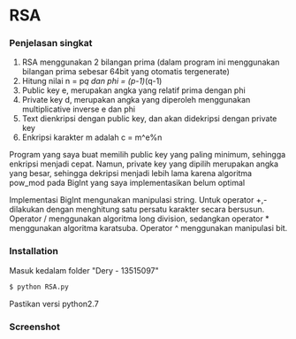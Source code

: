 # RSA

### Penjelasan singkat

1. RSA menggunakan 2 bilangan prima (dalam program ini menggunakan bilangan prima sebesar 64bit yang otomatis tergenerate)
2. Hitung nilai n = p*q dan phi = (p-1)*(q-1)
3. Public key e, merupakan angka yang relatif prima dengan phi
4. Private key d, merupakan angka yang diperoleh menggunakan multiplicative inverse e dan phi
5. Text dienkripsi dengan public key, dan akan didekripsi dengan private key
6. Enkripsi karakter m adalah c = m^e%n

Program yang saya buat memilih public key yang paling minimum, sehingga enkripsi menjadi cepat. Namun, private key yang dipilih merupakan angka yang besar, sehingga dekripsi menjadi lebih lama karena algoritma pow_mod pada BigInt yang saya implementasikan belum optimal

Implementasi BigInt mengunakan manipulasi string. Untuk operator +,- dilakukan dengan menghitung satu persatu karakter secara bersusun. Operator / menggunakan algoritma long division, sedangkan operator * menggunakan algoritma karatsuba. Operator ^ menggunakan manipulasi bit.

### Installation
Masuk kedalam folder "Dery - 13515097"
```sh
$ python RSA.py
```
Pastikan versi python2.7

### Screenshot